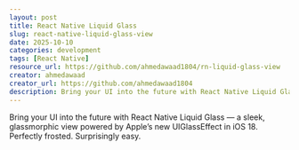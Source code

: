 ```yaml
---
layout: post
title: React Native Liquid Glass
slug: react-native-liquid-glass-view
date: 2025-10-10
categories: development
tags: [React Native]
resource_url: https://github.com/ahmedawaad1804/rn-liquid-glass-view
creator: ahmedawaad
creator_url: https://github.com/ahmedawaad1804
description: Bring your UI into the future with React Native Liquid Glass.
---
```


Bring your UI into the future with React Native Liquid Glass — a sleek, glassmorphic view powered by Apple’s new UIGlassEffect in iOS 18. Perfectly frosted. Surprisingly easy.
